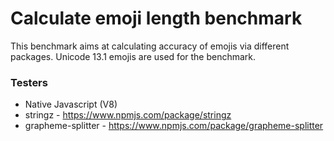 # Calculate emoji length benchmark

This benchmark aims at calculating accuracy of emojis via different packages.
Unicode 13.1 emojis are used for the benchmark.

### Testers

- Native Javascript (V8)
- stringz - https://www.npmjs.com/package/stringz
- grapheme-splitter - https://www.npmjs.com/package/grapheme-splitter
